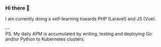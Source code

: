 ### Hi there 👋

I am currently doing a self-learning towards PHP (Laravel) and JS (Vue).

--\
PS. My daily APM is accumulated by writing, testing and deploying Go and/or Python to Kubernetes clusters.

